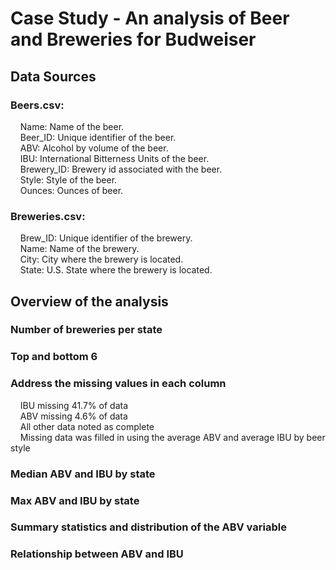 # Case Study - An analysis of Beer and Breweries for Budweiser  
 
## Data Sources  
### Beers.csv:  
&nbsp;&nbsp;&nbsp;&nbsp;Name: Name of the beer.  
&nbsp;&nbsp;&nbsp;&nbsp;Beer_ID: Unique identifier of the beer.  
&nbsp;&nbsp;&nbsp;&nbsp;ABV: Alcohol by volume of the beer.  
&nbsp;&nbsp;&nbsp;&nbsp;IBU: International Bitterness Units of the beer.  
&nbsp;&nbsp;&nbsp;&nbsp;Brewery_ID: Brewery id associated with the beer.  
&nbsp;&nbsp;&nbsp;&nbsp;Style: Style of the beer.  
&nbsp;&nbsp;&nbsp;&nbsp;Ounces: Ounces of beer.  

### Breweries.csv:  
&nbsp;&nbsp;&nbsp;&nbsp;Brew_ID: Unique identifier of the brewery.  
&nbsp;&nbsp;&nbsp;&nbsp;Name: Name of the brewery.  
&nbsp;&nbsp;&nbsp;&nbsp;City: City where the brewery is located.  
&nbsp;&nbsp;&nbsp;&nbsp;State: U.S. State where the brewery is located.  

## Overview of the analysis  

### Number of breweries per state  

### Top and bottom 6  

### Address the missing values in each column 
&nbsp;&nbsp;&nbsp;&nbsp;IBU missing 41.7% of data  
&nbsp;&nbsp;&nbsp;&nbsp;ABV missing 4.6% of data  
&nbsp;&nbsp;&nbsp;&nbsp;All other data noted as complete  
&nbsp;&nbsp;&nbsp;&nbsp;Missing data was filled in using the average ABV and average IBU by beer style  

### Median ABV and IBU by state  

### Max ABV and IBU by state 

### Summary statistics and distribution of the ABV variable  

### Relationship between ABV and IBU  

